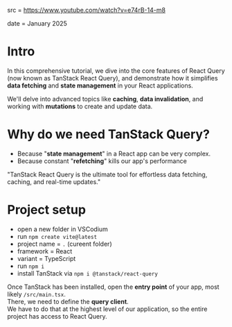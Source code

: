 src = https://www.youtube.com/watch?v=e74rB-14-m8  

date = January 2025

# Intro

In this comprehensive tutorial, we dive into the core features of React Query (now known as TanStack React Query),
and demonstrate how it simplifies **data fetching** and **state management** in your React applications.  

We'll delve into advanced topics like **caching**, **data invalidation**, and working with **mutations** to create and update data.  

# Why do we need TanStack Query?

- Because "**state management**" in a React app can be very complex.  
- Because constant "**refetching**" kills our app's performance

"TanStack React Query is the ultimate tool for effortless data fetching, caching, and real-time updates."  

# Project setup

- open a new folder in VSCodium
- run `npm create vite@latest`
- project name = `.` (cureent folder)
- framework = React
- variant = TypeScript
- run `npm i`
- install TanStack via `npm i @tanstack/react-query`

Once TanStack has been installed, open the **entry point** of your app, most likely `/src/main.tsx`.  
There, we need to define the **query client**.  
We have to do that at the highest level of our application, so the entire project has access to React Query.  

